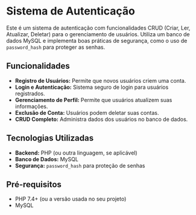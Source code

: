 # Sistema de Autenticação
Este é um sistema de autenticação com funcionalidades CRUD (Criar, Ler, Atualizar, Deletar) para o gerenciamento de usuários. Utiliza um banco de dados MySQL e implementa boas práticas de segurança, como o uso de `password_hash` para proteger as senhas.

## Funcionalidades

- **Registro de Usuários:** Permite que novos usuários criem uma conta.
- **Login e Autenticação:** Sistema seguro de login para usuários registrados.
- **Gerenciamento de Perfil:** Permite que usuários atualizem suas informações.
- **Exclusão de Conta:** Usuários podem deletar suas contas.
- **CRUD Completo:** Administra dados dos usuários no banco de dados.

## Tecnologias Utilizadas

- **Backend:** PHP (ou outra linguagem, se aplicável)
- **Banco de Dados:** MySQL
- **Segurança:** `password_hash` para proteção de senhas

## Pré-requisitos

- PHP 7.4+ (ou a versão usada no seu projeto)
- MySQL
